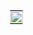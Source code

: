 <table cellspacing="0" cellpadding="10" border="0" role="presentation" width="135" style="table-layout:fixed;width:135px;padding-bottom:20px;margin:auto;">
  <tr>
    <td style="font-size:0px;line-height:0px;">
      <img src="http://img.mailinblue.com/2033469/images/64765edd7bd25_1685479133.jpg" width="135" border="0" style="display:block;width:100%;">
    </td>
  </tr>
</table>
